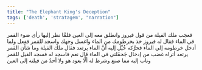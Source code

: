 ```yaml
---
title: "The Elephant King's Deception"
tags: ['death', 'stratagem', "narration"]
---
```


 فعجب ملك الفيلة من قول فيروز وانطلق معه إلى العين فلمَّا نظر إليها رأى ضوء القمر في الماء فقال له فيروز خذ بخرطومك من الماء واغسل وجهك واسجد للقمر ففعل ولما أدخل خرطومه إلى الماء فحرَّكه خُيِّل إليه أنَّ الماء يرتعد فقال ملك الفيلة وما شأن القمر يرتعد أتراه غضب من إدخال جَحفَلتي في الماء قال نعم فاسجد له  فسجد الفيل للقمر وتاب إليه مما صنع وشرط له ألَّا يعود هو ولا أحدٌ من فيلته إلى العين
